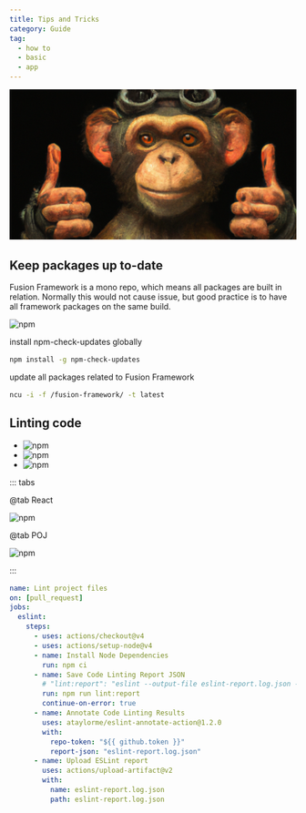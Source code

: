 ```yaml
---
title: Tips and Tricks
category: Guide
tag:
  - how to
  - basic
  - app
---
```


![CookBooks](./faq.png)


## Keep packages up to-date
Fusion Framework is a mono repo, which means all packages are built in relation. Normally this would not cause issue, but good practice is to have all framework packages on the same build.

![npm](https://img.shields.io/npm/v/npm-check-updates?label=npm-check-updates&style=for-the-badge)

install npm-check-updates globally
```sh
npm install -g npm-check-updates
```

update all packages related to Fusion Framework
```sh
ncu -i -f /fusion-framework/ -t latest
```

## Linting code

- ![npm](https://img.shields.io/npm/v/eslint?label=eslint&style=for-the-badge)
- ![npm](https://img.shields.io/npm/v/prettier?label=prettier&style=for-the-badge)
- ![npm](https://img.shields.io/npm/v/typescript?label=typescript&style=for-the-badge)

::: tabs

@tab React

![npm](https://img.shields.io/npm/v/@equinor/eslint-config-fusion-react?label=@equinor/eslint-config-fusion-react&style=for-the-badge)

@tab POJ

![npm](https://img.shields.io/npm/v/@equinor/eslint-config-fusion?label=@equinor/eslint-config-fusion&style=for-the-badge)

:::

```yaml
name: Lint project files
on: [pull_request]
jobs:
  eslint:
    steps:
      - uses: actions/checkout@v4
      - uses: actions/setup-node@v4
      - name: Install Node Dependencies
        run: npm ci
      - name: Save Code Linting Report JSON
        # "lint:report": "eslint --output-file eslint-report.log.json --format json ./src/**"
        run: npm run lint:report
        continue-on-error: true
      - name: Annotate Code Linting Results
        uses: ataylorme/eslint-annotate-action@1.2.0
        with:
          repo-token: "${{ github.token }}"
          report-json: "eslint-report.log.json"
      - name: Upload ESLint report
        uses: actions/upload-artifact@v2
        with:
          name: eslint-report.log.json
          path: eslint-report.log.json
```

